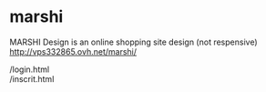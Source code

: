 # marshi
MARSHI Design is an online shopping site design (not respensive)
http://vps332865.ovh.net/marshi/

/login.html<br>
/inscrit.html<br>
